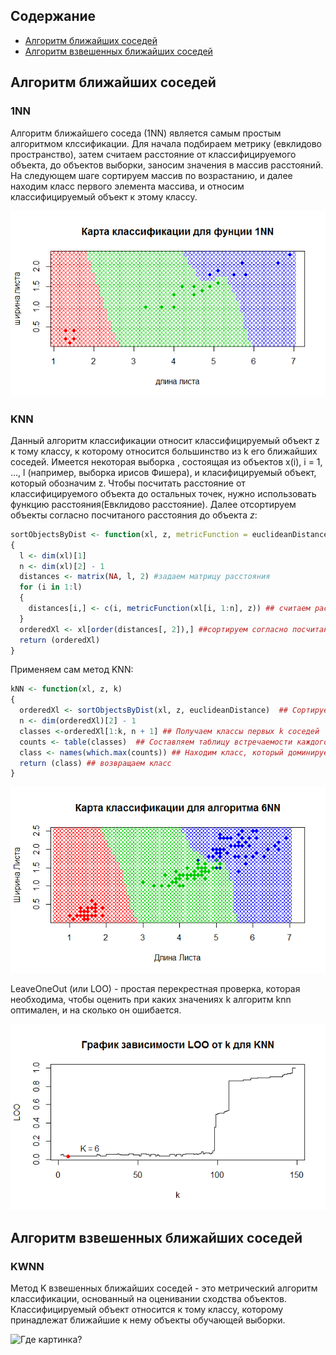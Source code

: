## Содержание

- [Алгоритм ближайших соседей](#Алгоритм-ближайших-соседей)
- [Алгоритм взвешенных ближайших соседей](#Алгоритм-взвешенных-ближайших-соседей)


## Алгоритм ближайших соседей
### 1NN
Алгоритм ближайшего соседа (1NN) является самым простым алгоритмом клссификации.
Для начала подбираем метрику (евклидово пространство), затем считаем расстояние от классифицируемого объекта, до объектов выборки, заносим значения в массив расстояний. На следующем шаге сортируем массив по возрастанию, и далее находим класс первого элемента массива, и относим классифицируемый объект к этому классу.

![Где картинка?](1NN.png?raw=true "Optional Title")

### KNN
Данный алгоритм классификации относит классифицируемый объект z к тому классу, к которому относится большинство из k его ближайших соседей.
Имеется некоторая выборка , состоящая из объектов x(i), i = 1, ..., l (например, выборка ирисов Фишера), и класифицируемый объект, который обозначим z. Чтобы посчитать расстояние от классифицируемого объекта до остальных точек, нужно использовать функцию расстояния(Евклидово расстояние).
Далее отсортируем объекты согласно посчитаного расстояния до объекта *z*: 
```R
sortObjectsByDist <- function(xl, z, metricFunction = euclideanDistance)#задаем функцию расстояния
{
  l <- dim(xl)[1] 
  n <- dim(xl)[2] - 1
  distances <- matrix(NA, l, 2) #задаем матрицу расстояния
  for (i in 1:l) 
  {
    distances[i,] <- c(i, metricFunction(xl[i, 1:n], z)) ## считаем расстояние от классифицируемой точки до остальных точек выборки
  }
  orderedXl <- xl[order(distances[, 2]),] ##сортируем согласно посчитаного расстояния
  return (orderedXl)
}
```
Применяем сам метод KNN:
```R
kNN <- function(xl, z, k) 
{
  orderedXl <- sortObjectsByDist(xl, z, euclideanDistance)  ## Сортируем выборку согласно классифицируемого объекта
  n <- dim(orderedXl)[2] - 1 
  classes <-orderedXl[1:k, n + 1] ## Получаем классы первых k соседей
  counts <- table(classes)  ## Составляем таблицу встречаемости каждого класса
  class <- names(which.max(counts)) ## Находим класс, который доминирует среди первых соседей
  return (class) ## возвращаем класс
}
```

![Где картинка?](6NN.png?raw=true "Optional Title")

LeaveOneOut (или LOO) - простая перекрестная проверка, которая необходима, чтобы оценить при каких значениях k алгоритм knn оптимален, и на сколько он ошибается.

![Где картинка?](knn_loo.png?raw=true "Optional Title")

## Алгоритм взвешенных ближайших соседей
### KWNN

Метод K взвешенных ближайших соседей - это метрический алгоритм классификации, основанный на оценивании сходства объектов. Классифицируемый объект относится к тому классу, которому принадлежат ближайшие к нему объекты обучающей выборки.

![Где картинка?](kwnn_loo.png?raw=true "Optional Title")
